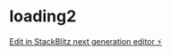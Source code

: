 # loading2

[Edit in StackBlitz next generation editor ⚡️](https://stackblitz.com/~/github.com/jayden7798/loading2)